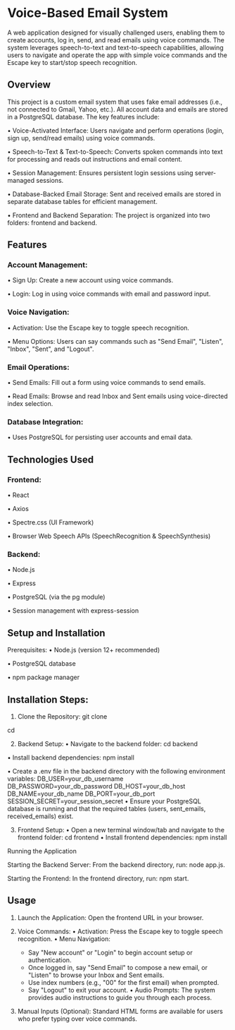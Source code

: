 # Voice-Based Email System

A web application designed for visually challenged users, enabling them to create accounts, log in, send, and read emails using voice commands. The system leverages speech-to-text and text-to-speech capabilities, allowing users to navigate and operate the app with simple voice commands and the Escape key to start/stop speech recognition.

## Overview

This project is a custom email system that uses fake email addresses (i.e., not connected to Gmail, Yahoo, etc.). All account data and emails are stored in a PostgreSQL database. The key features include:

 • Voice-Activated Interface: Users navigate and perform operations (login, sign up, send/read emails) using voice commands.

 • Speech-to-Text & Text-to-Speech: Converts spoken commands into text for processing and reads out instructions and email content.

 • Session Management: Ensures persistent login sessions using server-managed sessions.

 • Database-Backed Email Storage: Sent and received emails are stored in separate database tables for efficient management.

 • Frontend and Backend Separation: The project is organized into two folders: frontend and backend.


## Features

### Account Management: 
• Sign Up: Create a new account using voice commands. 

• Login: Log in using voice commands with email and password input.

### Voice Navigation: 
• Activation: Use the Escape key to toggle speech recognition. 

• Menu Options: Users can say commands such as "Send Email", "Listen", "Inbox", "Sent", and "Logout".

### Email Operations: 
• Send Emails: Fill out a form using voice commands to send emails.

• Read Emails: Browse and read Inbox and Sent emails using voice-directed index selection.

### Database Integration: 
• Uses PostgreSQL for persisting user accounts and email data.


## Technologies Used

### Frontend: 
• React 

• Axios 

• Spectre.css (UI Framework) 

• Browser Web Speech APIs (SpeechRecognition & SpeechSynthesis)

### Backend:
• Node.js

• Express

• PostgreSQL (via the pg module) 

• Session management with express-session


## Setup and Installation

Prerequisites: 
• Node.js (version 12+ recommended) 

• PostgreSQL database

• npm package manager

## Installation Steps:

1. Clone the Repository: 
git clone <repository-url> 

cd <repository-directory>


2. Backend Setup: 
• Navigate to the backend folder: cd backend 

• Install backend dependencies: npm install 

• Create a .env file in the backend directory with the following environment variables:        DB_USER=your_db_username DB_PASSWORD=your_db_password DB_HOST=your_db_host DB_NAME=your_db_name DB_PORT=your_db_port SESSION_SECRET=your_session_secret 
• Ensure your PostgreSQL database is running and that the required tables (users, sent_emails, received_emails) exist.


3. Frontend Setup: 
• Open a new terminal window/tab and navigate to the frontend folder: cd frontend 
• Install frontend dependencies: npm install



Running the Application

Starting the Backend Server: From the backend directory, run: node app.js.

Starting the Frontend: In the frontend directory, run: npm start.

## Usage

1. Launch the Application: Open the frontend URL in your browser.


2. Voice Commands: 
• Activation: Press the Escape key to toggle speech recognition. 
• Menu Navigation: 
     - Say "New account" or "Login" to begin account setup or authentication.  
     - Once logged in, say "Send Email" to compose a new email, or "Listen" to browse your Inbox and Sent emails.  
     - Use index numbers (e.g., "00" for the first email) when prompted.  
     - Say "Logout" to exit your account. • Audio Prompts: The system provides audio instructions to guide you through each process.


3. Manual Inputs (Optional): Standard HTML forms are available for users who prefer typing over voice commands.
